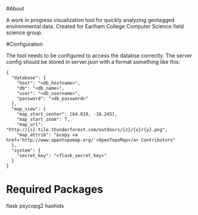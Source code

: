 #About

A work in progress visualization tool for quickly analyzing geotagged
environmental data. Created for Earlham College Computer Science
field science group.

#Configuration

The tool needs to be configured to access the databse correctly.
The server config should be stored in server.json with a format
something like this:

```
{
  "database": {
    "host": "<db_hostname>",
    "db": "<db_name>",
    "user": "<db_username>",
    "password": "<db_password>"
  },
  "map_view": {
    "map_start_center": [64.810, -18.245],
    "map_start_zoom": 7,
    "map_url": "http://{s}.tile.thunderforest.com/outdoors/{z}/{x}/{y}.png",
    "map_attrib": "&copy <a href='http://www.opentopomap.org/'>OpenTopoMap</a> Contributors"
  },
  "system": {
    "secret_key": "<flask_secret_key>"
  }
}
```

# Required Packages

flask
psycopg2
hashids
